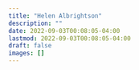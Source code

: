 ```yaml
---
title: "Helen Albrightson"
description: ""
date: 2022-09-03T00:08:05-04:00
lastmod: 2022-09-03T00:08:05-04:00
draft: false
images: []
---
```

